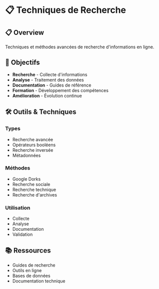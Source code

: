 # 📋 Techniques de Recherche

## 📋 Overview

Techniques et méthodes avancées de recherche d'informations en ligne.

## 🎯 Objectifs

- **Recherche** - Collecte d'informations
- **Analyse** - Traitement des données
- **Documentation** - Guides de référence
- **Formation** - Développement des compétences
- **Amélioration** - Évolution continue

## 🛠️ Outils & Techniques

### Types
- Recherche avancée
- Opérateurs booléens
- Recherche inversée
- Métadonnées

### Méthodes
- Google Dorks
- Recherche sociale
- Recherche technique
- Recherche d'archives

### Utilisation
- Collecte
- Analyse
- Documentation
- Validation

## 📚 Ressources

- Guides de recherche
- Outils en ligne
- Bases de données
- Documentation technique
